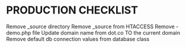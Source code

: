 PRODUCTION CHECKLIST
===================================================
Remove _source directory
Remove _source from HTACCESS
Remove -demo.php file
Update domain name from dot.co TO the current domain
Remove default db connection values from database class